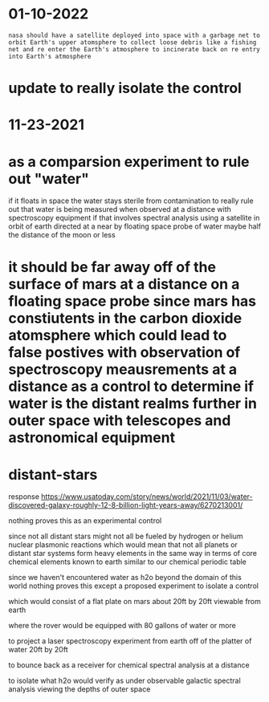 # 01-10-2022


```
nasa should have a satellite deployed into space with a garbage net to orbit Earth's upper atomsphere to collect loose debris like a fishing net and re enter the Earth's atmosphere to incinerate back on re entry into Earth's atmosphere
```

# update to really isolate the control
# 11-23-2021


# as a comparsion experiment to rule out "water"

if it floats in space the water stays sterile from contamination to really rule out that water is being measured when observed at a distance with spectroscopy equipment if that involves spectral analysis using a satellite in orbit of earth directed at a near by floating space probe of water maybe half the distance of the moon or less


# it should be far away off of the surface of mars at a distance on a floating space probe since mars has constiutents in the carbon dioxide atomsphere which could lead to false postives with observation of spectroscopy meausrements at a distance as a control to determine if water is the distant realms further in outer space with telescopes and astronomical equipment

# distant-stars
response https://www.usatoday.com/story/news/world/2021/11/03/water-discovered-galaxy-roughly-12-8-billion-light-years-away/6270213001/


nothing proves this as an experimental control


since not all distant stars might not all be fueled by hydrogen or helium nuclear plasmonic reactions
which would mean that not all planets or distant star systems form heavy elements in the same way in terms of core chemical elements known to earth similar to our chemical periodic table


since we haven't encountered water as h2o beyond the domain of this world nothing proves this except a proposed experiment to isolate a control


which would consist of a flat plate on mars about 20ft by 20ft viewable from earth

where the rover would be equipped with 80 gallons of water or more

to project a laser spectroscopy experiment from earth off of the platter of water 20ft by 20ft

to bounce back as a receiver for chemical spectral analysis at a distance

to isolate what h2o would verify as under observable galactic spectral analysis viewing the depths of outer space

